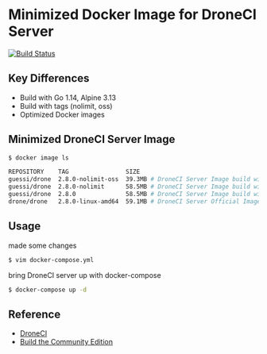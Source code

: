 # Minimized Docker Image for DroneCI Server

[![Build Status](https://cloud.drone.io/api/badges/guessi/drone-server-images/status.svg)](https://cloud.drone.io/guessi/drone-server-images)

## Key Differences

- Build with Go 1.14, Alpine 3.13
- Build with tags (nolimit, oss)
- Optimized Docker images

## Minimized DroneCI Server Image

```bash
$ docker image ls

REPOSITORY    TAG                SIZE
guessi/drone  2.8.0-nolimit-oss  39.3MB # DroneCI Server Image build with `--tags "nolimit oss"`
guessi/drone  2.8.0-nolimit      58.5MB # DroneCI Server Image build with `--tags "nolimit"`
guessi/drone  2.8.0              58.5MB # DroneCI Server Image build without `--tags`
drone/drone   2.8.0-linux-amd64  59.1MB # DroneCI Server Official Image
```

## Usage

made some changes

```bash
$ vim docker-compose.yml
```

bring DroneCI server up with docker-compose

```bash
$ docker-compose up -d
```

## Reference

- [DroneCI](https://github.com/harness/drone)
- [Build the Community Edition](https://github.com/harness/drone/blob/master/BUILDING_OSS)
